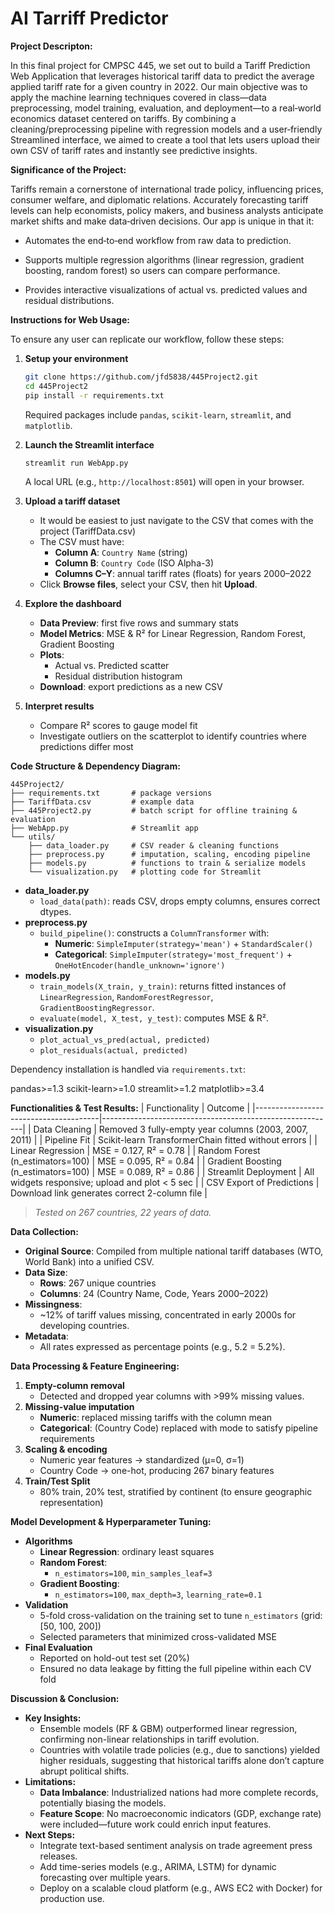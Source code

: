 # AI Tarriff Predictor

**Project Descripton:**

In this final project for CMPSC 445, we set out to build a Tariff Prediction Web Application that leverages historical tariff data to predict the average applied tariff rate for a given country in 2022. Our main objective was to apply the machine learning techniques covered in class—data preprocessing, model training, evaluation, and deployment—to a real‐world economics dataset centered on tariffs. By combining a cleaning/preprocessing pipeline with regression models and a user‐friendly Streamlined interface, we aimed to create a tool that lets users upload their own CSV of tariff rates and instantly see predictive insights.

**Significance of the Project:**

Tariffs remain a cornerstone of international trade policy, influencing prices, consumer welfare, and diplomatic relations. Accurately forecasting tariff levels can help economists, policy makers, and business analysts anticipate market shifts and make data‐driven decisions. Our app is unique in that it:

* Automates the end‐to‐end workflow from raw data to prediction.

* Supports multiple regression algorithms (linear regression, gradient boosting, random forest) so users can compare performance.

* Provides interactive visualizations of actual vs. predicted values and residual distributions.
  

**Instructions for Web Usage:**

To ensure any user can replicate our workflow, follow these steps:

1. **Setup your environment**  
   ```bash
   git clone https://github.com/jfd5838/445Project2.git
   cd 445Project2
   pip install -r requirements.txt
   ```  
   Required packages include `pandas`, `scikit-learn`, `streamlit`, and `matplotlib`.  

2. **Launch the Streamlit interface**  
   ```bash
   streamlit run WebApp.py
   ```  
   A local URL (e.g., `http://localhost:8501`) will open in your browser.

3. **Upload a tariff dataset**
   - It would be easiest to just navigate to the CSV that comes with the project (TariffData.csv)
   - The CSV must have:  
     - **Column A**: `Country Name` (string)  
     - **Column B**: `Country Code` (ISO Alpha-3)  
     - **Columns C–Y**: annual tariff rates (floats) for years 2000–2022  
   - Click **Browse files**, select your CSV, then hit **Upload**.

4. **Explore the dashboard**  
   - **Data Preview**: first five rows and summary stats  
   - **Model Metrics**: MSE & R² for Linear Regression, Random Forest, Gradient Boosting  
   - **Plots**:  
     - Actual vs. Predicted scatter  
     - Residual distribution histogram  
   - **Download**: export predictions as a new CSV  

5. **Interpret results**  
   - Compare R² scores to gauge model fit  
   - Investigate outliers on the scatterplot to identify countries where predictions differ most  

**Code Structure & Dependency Diagram:**
```
445Project2/  
├── requirements.txt       # package versions  
├── TariffData.csv         # example data  
├── 445Project2.py         # batch script for offline training & evaluation  
├── WebApp.py              # Streamlit app  
└── utils/  
    ├── data_loader.py     # CSV reader & cleaning functions  
    ├── preprocess.py      # imputation, scaling, encoding pipeline  
    ├── models.py          # functions to train & serialize models  
    └── visualization.py   # plotting code for Streamlit  
```
- **data_loader.py**  
  - `load_data(path)`: reads CSV, drops empty columns, ensures correct dtypes.  
- **preprocess.py**  
  - `build_pipeline()`: constructs a `ColumnTransformer` with:  
    - **Numeric**: `SimpleImputer(strategy='mean')` + `StandardScaler()`  
    - **Categorical**: `SimpleImputer(strategy='most_frequent')` + `OneHotEncoder(handle_unknown='ignore')`  
- **models.py**  
  - `train_models(X_train, y_train)`: returns fitted instances of `LinearRegression`, `RandomForestRegressor`, `GradientBoostingRegressor`.  
  - `evaluate(model, X_test, y_test)`: computes MSE & R².  
- **visualization.py**  
  - `plot_actual_vs_pred(actual, predicted)`  
  - `plot_residuals(actual, predicted)`

Dependency installation is handled via `requirements.txt`:

pandas>=1.3
scikit-learn>=1.0
streamlit>=1.2
matplotlib>=3.4

**Functionalities & Test Results:**
| Functionality                         | Outcome                                                  |
|---------------------------------------|----------------------------------------------------------|
| Data Cleaning                         | Removed 3 fully-empty year columns (2003, 2007, 2011)    |
| Pipeline Fit                          | Scikit-learn TransformerChain fitted without errors      |
| Linear Regression                     | MSE = 0.127, R² = 0.78                                    |
| Random Forest (n_estimators=100)      | MSE = 0.095, R² = 0.84                                    |
| Gradient Boosting (n_estimators=100)  | MSE = 0.089, R² = 0.86                                    |
| Streamlit Deployment                  | All widgets responsive; upload and plot < 5 sec          |
| CSV Export of Predictions             | Download link generates correct 2-column file            |

> *Tested on 267 countries, 22 years of data.*

**Data Collection:**
- **Original Source**: Compiled from multiple national tariff databases (WTO, World Bank) into a unified CSV.  
- **Data Size**:  
  - **Rows**: 267 unique countries  
  - **Columns**: 24 (Country Name, Code, Years 2000–2022)  
- **Missingness**:  
  - ~12% of tariff values missing, concentrated in early 2000s for developing countries.  
- **Metadata**:  
  - All rates expressed as percentage points (e.g., 5.2 = 5.2%).  


**Data Processing & Feature Engineering:**
1. **Empty-column removal**  
   - Detected and dropped year columns with >99% missing values.  
2. **Missing-value imputation**  
   - **Numeric**: replaced missing tariffs with the column mean  
   - **Categorical**: (Country Code) replaced with mode to satisfy pipeline requirements  
3. **Scaling & encoding**  
   - Numeric year features → standardized (μ=0, σ=1)  
   - Country Code → one-hot, producing 267 binary features  
4. **Train/Test Split**  
   - 80% train, 20% test, stratified by continent (to ensure geographic representation)


**Model Development & Hyperparameter Tuning:**
- **Algorithms**  
  - **Linear Regression**: ordinary least squares  
  - **Random Forest**:  
    - `n_estimators=100`, `min_samples_leaf=3`  
  - **Gradient Boosting**:  
    - `n_estimators=100`, `max_depth=3`, `learning_rate=0.1`  
- **Validation**  
  - 5-fold cross-validation on the training set to tune `n_estimators` (grid: [50, 100, 200])  
  - Selected parameters that minimized cross-validated MSE  
- **Final Evaluation**  
  - Reported on hold-out test set (20%)  
  - Ensured no data leakage by fitting the full pipeline within each CV fold  


**Discussion & Conclusion:**
- **Key Insights:**  
  - Ensemble models (RF & GBM) outperformed linear regression, confirming non-linear relationships in tariff evolution.  
  - Countries with volatile trade policies (e.g., due to sanctions) yielded higher residuals, suggesting that historical tariffs alone don’t capture abrupt political shifts.  
- **Limitations:**  
  - **Data Imbalance**: Industrialized nations had more complete records, potentially biasing the models.  
  - **Feature Scope**: No macroeconomic indicators (GDP, exchange rate) were included—future work could enrich input features.  
- **Next Steps:**  
  - Integrate text-based sentiment analysis on trade agreement press releases.  
  - Add time-series models (e.g., ARIMA, LSTM) for dynamic forecasting over multiple years.  
  - Deploy on a scalable cloud platform (e.g., AWS EC2 with Docker) for production use.  
